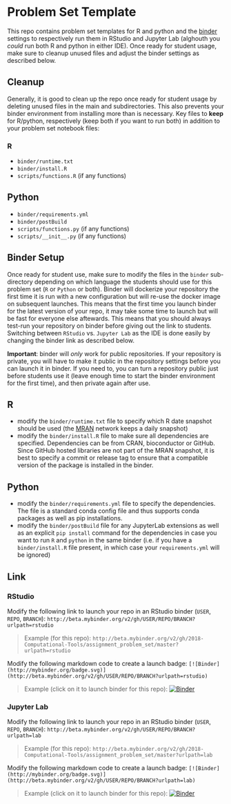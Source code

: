 # Problem Set Template

This repo contains problem set templates for R and python and the [binder](https://mybinder.readthedocs.io) settings to respectively run them in RStudio and Jupyter Lab (alghouth you *could* run both R and python in either IDE). Once ready for student usage, make sure to cleanup unused files and adjust the binder settings as described below.

## Cleanup

Generally, it is good to clean up the repo once ready for student usage by deleting unused files in the main and subdirectories. This also prevents your binder environment from installing more than is necessary. Key files to **keep** for R/python, respectively (keep both if you want to run both) in addition to your problem set notebook files:

### R
 - `binder/runtime.txt`
 - `binder/install.R`
 - `scripts/functions.R` (if any functions)

## Python
 - `binder/requirements.yml`
 - `binder/postBuild`
 - `scripts/functions.py` (if any functions)
 - `scripts/__init__.py` (if any functions)

## Binder Setup

Once ready for student use, make sure to modify the files in the `binder` sub-directory depending on which language the students should use for this problem set (`R` or `Python` or both). Binder will dockerize your repository the first time it is run with a new configuration but will re-use the docker image on subsequent launches. This means that the first time you launch binder for the latest version of your repo, it may take some time to launch but will be fast for everyone else aftewards. This means that you should always test-run your repository on binder before giving out the link to students. Switching between `RStudio` vs. `Jupyter Lab` as the IDE is done easily by changing the binder link as described below.

**Important**: binder will *only* work for public repositories. If your repository is private, you will have to make it public in the repository settings before you can launch it in binder. If you need to, you can turn a repository public just before students use it (leave enough time to start the binder environment for the first time), and then private again after use. 

## R
 - modify the `binder/runtime.txt` file to specify which R date snapshot should be used (the [MRAN](https://mran.microsoft.com/documents/rro/reproducibility) network keeps a daily snapshot)
 - modify the `binder/install.R` file to make sure all dependencies are specified. Dependencies can be from CRAN, bioconductor or GitHub. Since GitHub hosted libraries are not part of the MRAN snapshot, it is best to specify a commit or release tag to ensure that a compatible version of the package is installed in the binder.

## Python

 - modify the `binder/requirements.yml` file to specify the dependencies. The file is a standard conda config file and thus supports conda packages as well as pip installations.
 - modify the `binder/postBuild` file for any JupyterLab extensions as well as an explicit `pip install` command for the dependencies in case you want to run `R` and `python` in the same binder (i.e. if you have a `binder/install.R` file present, in which case your `requirements.yml` will be ignored)

## Link

### RStudio

Modify the following link to launch your repo in an RStudio binder (`USER`, `REPO`, `BRANCH`): `http://beta.mybinder.org/v2/gh/USER/REPO/BRANCH?urlpath=rstudio`

> Example (for this repo): `http://beta.mybinder.org/v2/gh/2018-Computational-Tools/assignment_problem_set/master?urlpath=rstudio`

Modify the following markdown code to create a launch badge: `[![Binder](http://mybinder.org/badge.svg)](http://beta.mybinder.org/v2/gh/USER/REPO/BRANCH?urlpath=rstudio)`

> Example (click on it to launch binder for this repo): [![Binder](http://mybinder.org/badge.svg)](http://beta.mybinder.org/v2/gh/2018-Computational-Tools/assignment_problem_set/master?urlpath=rstudio)
 
### Jupyter Lab

Modify the following link to launch your repo in an RStudio binder (`USER`, `REPO`, `BRANCH`): `http://beta.mybinder.org/v2/gh/USER/REPO/BRANCH?urlpath=lab`

> Example (for this repo): `http://beta.mybinder.org/v2/gh/2018-Computational-Tools/assignment_problem_set/master?urlpath=lab`

Modify the following markdown code to create a launch badge: `[![Binder](http://mybinder.org/badge.svg)](http://beta.mybinder.org/v2/gh/USER/REPO/BRANCH?urlpath=lab)`

> Example (click on it to launch binder for this repo): [![Binder](http://mybinder.org/badge.svg)](http://beta.mybinder.org/v2/gh/2018-Computational-Tools/assignment_problem_set/master?urlpath=lab)